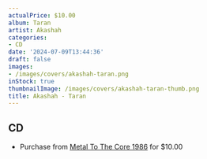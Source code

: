 ```yaml
---
actualPrice: $10.00
album: Taran
artist: Akashah
categories:
- CD
date: '2024-07-09T13:44:36'
draft: false
images:
- /images/covers/akashah-taran.png
inStock: true
thumbnailImage: /images/covers/akashah-taran-thumb.png
title: Akashah - Taran
---
```


## CD
* Purchase from [Metal To The Core 1986](https://metaltothecore1986.com/shop/akashah-taran-cd/) for $10.00
